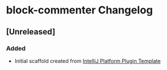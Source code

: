 <!-- Keep a Changelog guide -> https://keepachangelog.com -->

# block-commenter Changelog

## [Unreleased]
### Added
- Initial scaffold created from [IntelliJ Platform Plugin Template](https://github.com/JetBrains/intellij-platform-plugin-template)
